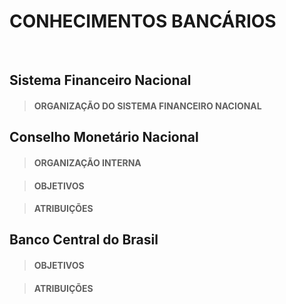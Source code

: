 # CONHECIMENTOS BANCÁRIOS

<br>

## Sistema Financeiro Nacional

> #### ORGANIZAÇÃO DO SISTEMA FINANCEIRO NACIONAL

## Conselho Monetário Nacional

> #### ORGANIZAÇÃO INTERNA

> #### OBJETIVOS

> #### ATRIBUIÇÕES

## Banco Central do Brasil

> #### OBJETIVOS

> #### ATRIBUIÇÕES
